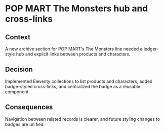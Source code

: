 # POP MART The Monsters hub and cross-links

## Context

A new archive section for POP MART's The Monsters line needed a ledger-style hub and explicit links
between products and characters.

## Decision

Implemented Eleventy collections to list products and characters, added badge-styled cross-links,
and centralized the badge as a reusable component.

## Consequences

Navigation between related records is clearer, and future styling changes to badges are unified.
